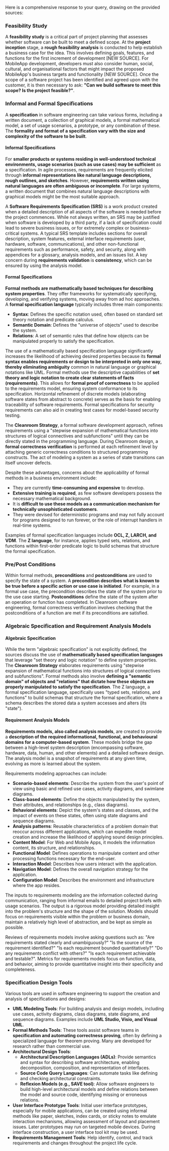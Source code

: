 Here is a comprehensive response to your query, drawing on the provided sources:

### Feasibility Study

A **feasibility study** is a critical part of project planning that assesses whether software can be built to meet a defined scope. At the **project inception** stage, a **rough feasibility analysis** is conducted to help establish a business case for the idea. This involves defining goals, features, and functions for the first increment of development [NEW SOURCE]. For MobileApp development, developers must also consider human, social, cultural, and organisational factors that might impact the proposed MobileApp's business targets and functionality [NEW SOURCE]. Once the scope of a software project has been identified and agreed upon with the customer, it is then necessary to ask: **"Can we build software to meet this scope? Is the project feasible?"**.

### Informal and Formal Specifications

A **specification** in software engineering can take various forms, including a written document, a collection of graphical models, a formal mathematical model, a set of usage scenarios, a prototype, or any combination of these. The **formality and format of a specification vary with the size and complexity of the software to be built**.

#### Informal Specifications

For **smaller products or systems residing in well-understood technical environments, usage scenarios (such as use cases) may be sufficient** as a specification. In agile processes, requirements are frequently elicited through **informal representations like natural language descriptions, rough outlines, and sketches**. However, **requirements written using natural languages are often ambiguous or incomplete**. For large systems, a written document that combines natural language descriptions with graphical models might be the most suitable approach.

A **Software Requirements Specification (SRS)** is a work product created when a detailed description of all aspects of the software is needed before the project commences. While not always written, an SRS may be justified when software is developed by a third party, if a lack of specification could lead to severe business issues, or for extremely complex or business-critical systems. A typical SRS template includes sections for overall description, system features, external interface requirements (user, hardware, software, communications), and other non-functional requirements such as performance, safety, and security, along with appendices for a glossary, analysis models, and an issues list. A key concern during **requirements validation** is **consistency**, which can be ensured by using the analysis model.

#### Formal Specifications

**Formal methods are mathematically based techniques for describing system properties**. They offer frameworks for systematically specifying, developing, and verifying systems, moving away from ad hoc approaches. A **formal specification language** typically includes three main components:

- **Syntax**: Defines the specific notation used, often based on standard set theory notation and predicate calculus.
- **Semantic Domain**: Defines the "universe of objects" used to describe the system.
- **Relations**: A set of semantic rules that define how objects can be manipulated properly to satisfy the specification.

The use of a mathematically based specification language significantly increases the likelihood of achieving desired properties because its **formal syntax enables requirements or design to be interpreted in only one way, thereby eliminating ambiguity** common in natural language or graphical notations like UML. Formal methods use the descriptive capabilities of **set theory and logic notation to create clear statements of facts (requirements)**. This allows for **formal proof of correctness** to be applied to the requirements model, ensuring system conformance to its specification. Horizontal refinement of discrete models (elaborating software states from abstract to concrete) serves as the basis for enabling traceability of software requirements. Formal specifications for security requirements can also aid in creating test cases for model-based security testing.

The **Cleanroom Strategy**, a formal software development approach, refines requirements using a "stepwise expansion of mathematical functions into structures of logical connectives and subfunctions" until they can be directly stated in the programming language. During Cleanroom design, a **formal correctness verification** is performed at each refinement level by attaching generic correctness conditions to structured programming constructs. The act of modeling a system as a series of state transitions can itself uncover defects.

Despite these advantages, concerns about the applicability of formal methods in a business environment include:

- They are currently **time-consuming and expensive** to develop.
- **Extensive training is required**, as few software developers possess the necessary mathematical background.
- It is **difficult to use these models as a communication mechanism for technically unsophisticated customers**.
- They were devised for deterministic programs and may not fully account for programs designed to run forever, or the role of interrupt handlers in real-time systems.

Examples of formal specification languages include **OCL, Z, LARCH, and VDM**. The **Z language**, for instance, applies typed sets, relations, and functions within first-order predicate logic to build schemas that structure the formal specification.

### Pre/Post Conditions

Within formal methods, **preconditions** and **postconditions** are used to specify the state of a system. A **precondition describes what is known to be true before a specific action or use case is initiated**. For example, in a formal use case, the precondition describes the state of the system prior to the use case starting. **Postconditions** define the state of the system after an operation or function has completed. In Cleanroom software engineering, formal correctness verification involves checking that the postconditions of a function are met if its preconditions are satisfied.

### Algebraic Specification and Requirement Analysis Models

#### Algebraic Specification

While the term "algebraic specification" is not explicitly defined, the sources discuss the use of **mathematically based specification languages** that leverage "set theory and logic notation" to define system properties. The **Cleanroom Strategy** elaborates requirements using "stepwise expansion of mathematical functions into structures of logical connectives and subfunctions". Formal methods also involve **defining a "semantic domain" of objects and "relations" that dictate how these objects are properly manipulated to satisfy the specification**. The Z language, a formal specification language, specifically uses "typed sets, relations, and functions" to build schemas that structure the formal specification, where a schema describes the stored data a system accesses and alters (its "state").

#### Requirement Analysis Models

**Requirements models, also called analysis models**, are created to provide a **description of the required informational, functional, and behavioural domains for a computer-based system**. These models bridge the gap between a high-level system description (encompassing software, hardware, data, human, and other elements) and a detailed software design. The analysis model is a snapshot of requirements at any given time, evolving as more is learned about the system.

Requirements modeling approaches can include:

- **Scenario-based elements**: Describe the system from the user's point of view using basic and refined use cases, activity diagrams, and swimlane diagrams.
- **Class-based elements**: Define the objects manipulated by the system, their attributes, and relationships (e.g., class diagrams).
- **Behavioral elements**: Depict the system's states and classes, and the impact of events on these states, often using state diagrams and sequence diagrams.
- **Analysis patterns**: Reusable characteristics of a problem domain that reoccur across different applications, which can expedite model creation and increase the likelihood of applying sound design principles.
- **Content Model**: For Web and Mobile Apps, it models the information content, its structure, and relationships.
- **Functional Model**: Defines operations to manipulate content and other processing functions necessary for the end-user.
- **Interaction Model**: Describes how users interact with the application.
- **Navigation Model**: Defines the overall navigation strategy for the application.
- **Configuration Model**: Describes the environment and infrastructure where the app resides.

The inputs to requirements modeling are the information collected during communication, ranging from informal emails to detailed project briefs with usage scenarios. The output is a rigorous model providing detailed insight into the problem's structure and the shape of the solution. Models should focus on requirements visible within the problem or business domain, maintain a relatively high level of abstraction, and be kept as simple as possible.

Reviews of requirements models involve asking questions such as: "Are requirements stated clearly and unambiguously?" "Is the source of the requirement identified?" "Is each requirement bounded quantitatively?" "Do any requirements conflict with others?" "Is each requirement achievable and testable?". Metrics for requirements models focus on function, data, and behavior, aiming to provide quantitative insight into their specificity and completeness.

### Specification Design Tools

Various tools are used in software engineering to support the creation and analysis of specifications and designs:

- **UML Modeling Tools**: For building analysis and design models, including use cases, activity diagrams, class diagrams, state diagrams, and sequence diagrams. Examples include **UML Studio, Visio, and Visual UML**.
- **Formal Methods Tools**: These tools assist software teams in **specification and automating correctness proving**, often by defining a specialized language for theorem proving. Many are developed for research rather than commercial use.
- **Architectural Design Tools**:
    - **Architectural Description Languages (ADLs)**: Provide semantics and syntax for describing software architecture, enabling decomposition, composition, and representation of interfaces.
    - **Source Code Query Languages**: Can automate tasks like defining and checking architectural constraints.
    - **Reflexion Models (e.g., SAVE tool)**: Allow software engineers to build high-level architectural models and define relations between the model and source code, identifying missing or erroneous relations.
- **User Interface Prototype Tools**: Initial user interface prototypes, especially for mobile applications, can be created using informal methods like paper, sketches, index cards, or sticky notes to emulate interaction mechanisms, allowing assessment of layout and placement issues. Later prototypes may run on targeted mobile devices. During interface construction, a user interface tool kit may be used.
- **Requirements Management Tools**: Help identify, control, and track requirements and changes throughout the project life cycle.